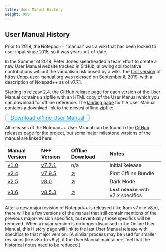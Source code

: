 ```yaml
---
title: User Manual History
weight: 999
---
```


## User Manual History

Prior to 2019, the Notepad++ "manual" was a wiki that had been locked to user input since 2015, so it was years out-of-date.

In the Summer of 2019, Peter Jones spearheaded a team effort to create a new User Manual website tracked in GitHub, allowing collaborative contributions without the vandalism risk posed by a wiki.  The [first version](https://github.com/notepad-plus-plus/npp-usermanual/releases/tag/1.0) of https://npp-user-manual.org was released on September 8, 2019, with a description of Notepad++ as of v7.7.1.

Starting in [release 2.4](https://github.com/notepad-plus-plus/npp-usermanual/releases/tag/2.4), the GitHub release page for each version of the User Manual contains a zipfile with an HTML copy of the User Manual which you can download for offline reference.  The [landing page](../../) for the User Manual contains a download link to the newest offline zipfile:

<p>
<a href="https://github.com/notepad-plus-plus/npp-usermanual/releases/latest/download/nppUserManual.zip" style="
text-align: center;
font-size: larger;
-moz-border-radius: 1em;
border-radius: 1em;
border: 1px solid #00A2E8;
background-color: white;
color: #00A2E8;
padding: 2px 1em;
">Download offline User Manual</a>
</p>


All releases of the Notepad++ User Manual can be found in the [GitHub releases page](https://github.com/notepad-plus-plus/npp-usermanual/releases) for the project, but some major milestone versions of the manual are linked here:

| Manual Version | N++ Version | Offline Download | Notes |
|:---|:---|:---|:---|
| [v1.0](https://github.com/notepad-plus-plus/npp-usermanual/releases/tag/1.0) | [v7.7.1](https://notepad-plus-plus.org/downloads/v7.7.1/) | n/a | Initial Release |
| [v2.4](https://github.com/notepad-plus-plus/npp-usermanual/releases/tag/2.4) | [v7.9.5](https://notepad-plus-plus.org/downloads/v7.9.5/) | [↗](https://github.com/notepad-plus-plus/npp-usermanual/releases/download/2.4/nppUserManual.zip) | First Offline Bundle |
| [v2.5](https://github.com/notepad-plus-plus/npp-usermanual/releases/tag/2.5) | [v8.0](https://notepad-plus-plus.org/downloads/v8/) | [↗](https://github.com/notepad-plus-plus/npp-usermanual/releases/download/2.5/nppUserManual.zip) | Dark Mode |
| [v3.6](https://github.com/notepad-plus-plus/npp-usermanual/releases/tag/3.6) | [v8.5.3](https://notepad-plus-plus.org/downloads/v8.5.3/) | [↗](https://github.com/notepad-plus-plus/npp-usermanual/releases/download/3.6/nppUserManual.zip) | Last release with v7.x specifics |

After a new major revision of Notepad++ is released (like from v7.x to v8.x), there will be a few versions of the manual that still contain mentions of the previous major-revision specifics, but eventually those specifics will be removed.  When a major version is no longer discussed in the Online User Manual, this History page will link to the last User Manual release with specifics to that major version.  (A similar process may be used for smaller revisions (like v8.x to v8.y), if the User Manual maintainers feel that the historical notes need to be reduced.)
